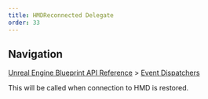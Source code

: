 ```yaml
---
title: HMDReconnected Delegate
order: 33
---
```

## Navigation

[Unreal Engine Blueprint API Reference](https://dev.epicgames.com/documentation/en-us/unreal-engine/BlueprintAPI) > [Event Dispatchers](https://dev.epicgames.com/documentation/en-us/unreal-engine/BlueprintAPI/EventDispatchers)

This will be called when connection to HMD is restored.
